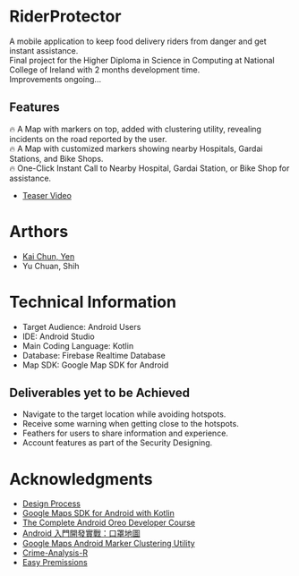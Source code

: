 # RiderProtector
A mobile application to keep food delivery riders from danger and get instant assistance.  
Final project for the Higher Diploma in Science in Computing at National College of Ireland with 2 months development time.  
Improvements ongoing...

## Features
🔥 A Map with markers on top, added with clustering utility, revealing incidents on the road reported by the user.  
🔥 A Map with customized markers showing nearby Hospitals, Gardai Stations, and Bike Shops.  
🔥 One-Click Instant Call to Nearby Hospital, Gardai Station, or Bike Shop for assistance.  
  
+ [Teaser Video](https://www.youtube.com/watch?v=K33lmpmEdQw)

# Arthors
+ [Kai Chun, Yen](https://www.linkedin.com/in/kai-chun-yen-20121231/) 
+ Yu Chuan, Shih

# Technical Information
+ Target Audience: Android Users
+ IDE: Android Studio
+ Main Coding Language: Kotlin
+ Database: Firebase Realtime Database
+ Map SDK: Google Map SDK for Android

## Deliverables yet to be Achieved
+ Navigate to the target location while avoiding hotspots.
+ Receive some warning when getting close to the hotspots.
+ Feathers for users to share information and experience.
+ Account features as part of the Security Designing.

# Acknowledgments
+ [Design Process](https://guocianyu.webflow.io/projects/project-04)
+ [Google Maps SDK for Android with Kotlin](https://www.udemy.com/course/google-maps-sdk-for-android-with-kotlin-masterclass/learn/lecture/24420104?start=0#overview)
+ [The Complete Android Oreo Developer Course](https://www.udemy.com/course/the-complete-android-oreo-developer-course/learn/lecture/8339596?start=0#overview)
+ [Android 入門開發實戰：口罩地圖](https://www.youtube.com/watch?v=Q5Xaud_6iNs&list=PL9muXAsyRXOGfQIML8fml8jYEOr0pN93D)
+ [Google Maps Android Marker Clustering Utility](https://developers.google.com/maps/documentation/android-sdk/utility/marker-clustering)
+ [Crime-Analysis-R](https://github.com/ryzer19/Crime-Analysis-R)
+ [Easy Premissions](https://github.com/googlesamples/easypermissions)


